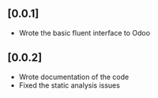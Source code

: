 ## [0.0.1]

- Wrote the basic fluent interface to Odoo

## [0.0.2]
- Wrote documentation of the code
- Fixed the static analysis issues